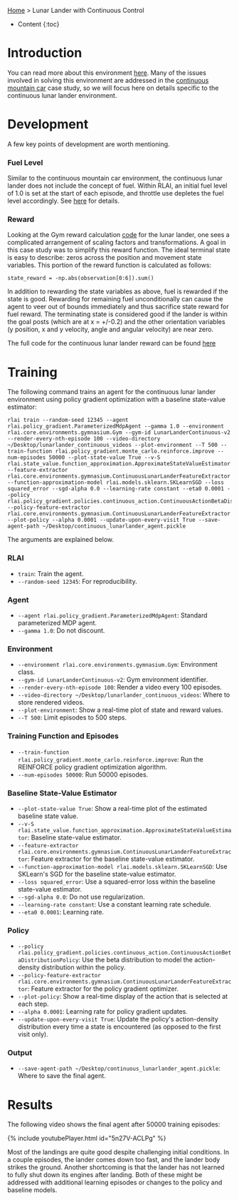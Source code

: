 [Home](../index.md) > Lunar Lander with Continuous Control
* Content
{:toc}

# Introduction

You can read more about this environment [here](https://gymnasium.farama.org/environments/box2d/lunar_lander/). Many of 
the issues involved in solving this environment are addressed in the
[continuous mountain car](mountain_car_continuous.md) case study, so we will focus here on details specific to the 
continuous lunar lander environment.

# Development
A few key points of development are worth mentioning.

### Fuel Level
Similar to the continuous mountain car environment, the continuous lunar lander does not include the concept of fuel. 
Within RLAI, an initial fuel level of 1.0 is set at the start of each episode, and throttle use depletes the fuel level 
accordingly. See 
[here](https://github.com/MatthewGerber/rlai/blob/07950806a0f46801a5117656f75e9f72466c156d/src/rlai/environments/openai_gym.py#L193)
for details.

### Reward
Looking at the Gym reward calculation 
[code](https://github.com/openai/gym/blob/2754d9737e7033bbdca7e69c9e5e08156facc7f4/gym/envs/box2d/lunar_lander.py#L360-L385)
for the lunar lander, one sees a complicated arrangement of scaling factors and transformations. A goal in this case 
study was to simplify this reward function. The ideal terminal state is easy to describe:  zeros across the position and 
movement state variables. This portion of the reward function is calculated as follows:
```
state_reward = -np.abs(observation[0:6]).sum()
```
In addition to rewarding the state variables as above, fuel is rewarded if the state is good. Rewarding for remaining 
fuel unconditionally can cause the agent to veer out of bounds immediately and thus sacrifice state reward for fuel 
reward. The terminating state is considered good if the lander is within the goal posts (which are at x = +/-0.2) and 
the other orientation variables (y position, x and y velocity, angle and angular velocity) are near zero.

The full code 
for the continuous lunar lander reward can be found 
[here](https://github.com/MatthewGerber/rlai/blob/07950806a0f46801a5117656f75e9f72466c156d/src/rlai/environments/openai_gym.py#L227-L245)


# Training
The following command trains an agent for the continuous lunar lander environment using policy gradient optimization 
with a baseline state-value estimator:

```
rlai train --random-seed 12345 --agent rlai.policy_gradient.ParameterizedMdpAgent --gamma 1.0 --environment rlai.core.environments.gymnasium.Gym --gym-id LunarLanderContinuous-v2 --render-every-nth-episode 100 --video-directory ~/Desktop/lunarlander_continuous_videos --plot-environment --T 500 --train-function rlai.policy_gradient.monte_carlo.reinforce.improve --num-episodes 50000 --plot-state-value True --v-S rlai.state_value.function_approximation.ApproximateStateValueEstimator --feature-extractor rlai.core.environments.gymnasium.ContinuousLunarLanderFeatureExtractor --function-approximation-model rlai.models.sklearn.SKLearnSGD --loss squared_error --sgd-alpha 0.0 --learning-rate constant --eta0 0.0001 --policy rlai.policy_gradient.policies.continuous_action.ContinuousActionBetaDistributionPolicy --policy-feature-extractor rlai.core.environments.gymnasium.ContinuousLunarLanderFeatureExtractor --plot-policy --alpha 0.0001 --update-upon-every-visit True --save-agent-path ~/Desktop/continuous_lunarlander_agent.pickle
```

The arguments are explained below.

### RLAI
* `train`:  Train the agent. 
* `--random-seed 12345`:  For reproducibility.

### Agent
* `--agent rlai.policy_gradient.ParameterizedMdpAgent`:  Standard parameterized MDP agent. 
* `--gamma 1.0`:  Do not discount.

### Environment
* `--environment rlai.core.environments.gymnasium.Gym`:  Environment class.
* `--gym-id LunarLanderContinuous-v2`:  Gym environment identifier.
* `--render-every-nth-episode 100`:  Render a video every 100 episodes.
* `--video-directory ~/Desktop/lunarlander_continuous_videos`:  Where to store rendered videos.
* `--plot-environment`:  Show a real-time plot of state and reward values.
* `--T 500`:  Limit episodes to 500 steps.

### Training Function and Episodes
* `--train-function rlai.policy_gradient.monte_carlo.reinforce.improve`:  Run the REINFORCE policy gradient optimization
algorithm.
* `--num-episodes 50000`:  Run 50000 episodes.

### Baseline State-Value Estimator
* `--plot-state-value True`:  Show a real-time plot of the estimated baseline state value.
* `--v-S rlai.state_value.function_approximation.ApproximateStateValueEstimator`:  Baseline state-value estimator.  
* `--feature-extractor rlai.core.environments.gymnasium.ContinuousLunarLanderFeatureExtractor`:  Feature extractor for the
baseline state-value estimator.
* `--function-approximation-model rlai.models.sklearn.SKLearnSGD`:  Use SKLearn's SGD for the baseline state-value 
estimator.
* `--loss squared_error`:  Use a squared-error loss within the baseline state-value estimator.
* `--sgd-alpha 0.0`:  Do not use regularization.
* `--learning-rate constant`:  Use a constant learning rate schedule.
* `--eta0 0.0001`:  Learning rate.

### Policy
* `--policy rlai.policy_gradient.policies.continuous_action.ContinuousActionBetaDistributionPolicy`:  Use the beta
distribution to model the action-density distribution within the policy.
* `--policy-feature-extractor rlai.core.environments.gymnasium.ContinuousLunarLanderFeatureExtractor`:  Feature extractor
for the policy gradient optimizer.
* `--plot-policy`:  Show a real-time display of the action that is selected at each step.
* `--alpha 0.0001`:  Learning rate for policy gradient updates.
* `--update-upon-every-visit True`:  Update the policy's action-density distribution every time a state is encountered
  (as opposed to the first visit only).

### Output
* `--save-agent-path ~/Desktop/continuous_lunarlander_agent.pickle`:  Where to save the final agent.

# Results

The following video shows the final agent after 50000 training episodes:

{% include youtubePlayer.html id="5n27V-ACLPg" %}

Most of the landings are quite good despite challenging initial conditions. In a couple episodes, the lander comes down 
too fast, and the lander body strikes the ground. Another shortcoming is that the lander has not learned to fully shut 
down its engines after landing. Both of these might be addressed with additional learning episodes or changes to the 
policy and baseline models.
